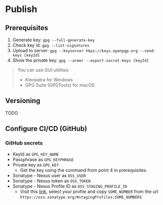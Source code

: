 # Publish

## Prerequisites

1. Generate key: `gpg --full-generate-key`
2. Check key id: `gpg --list-signatures`
3. Upload to server: `gpg --keyserver hkps://keys.openpgp.org --send-keys [keyId]`
4. Show the private key: `gpg --armor --export-secret-keys [keyId]`

> You can use GUI utilities:
> - Kleopatra for Windows
> - GPG Suite (GPGTools) for macOS

## Versioning

TODO

## Configure CI/CD (GitHub)

### GitHub secrets

- KeyId as `GPG_KEY_NAME`
- Passphrase as `GPG_KEYPHRASE`
- Private key as `GPG_KEY`
    - Get the key using the command from point 4 in prerequisites.
- Sonatype - Nexus user as `OSS_USER`
- Sonatype - Nexus token as `OSS_TOKEN`
- Sonatype - Nexus Profile ID as `OSS_STAGING_PROFILE_ID`
    - Visit this [link](https://oss.sonatype.org/#stagingProfiles), select your profile and copy
      `SOME_NUMBER` from the url `https://oss.sonatype.org/#stagingProfiles;SOME_NUMBERS`
